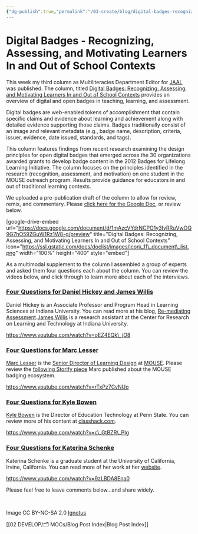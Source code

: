 ```yaml
---
{"dg-publish":true,"permalink":"/03-create/blog/digital-badges-recognizing-assessing-and-motivating-learners-in-and-out-of-school-contexts/","title":"Digital Badges: Recognizing, Assessing, and Motivating Learners In and Out of School Contexts","tags":["badges","jaal"]}
---
```


# Digital Badges - Recognizing, Assessing, and Motivating Learners In and Out of School Contexts

This week my third column as Multiliteracies Department Editor for [JAAL](http://onlinelibrary.wiley.com/journal/10.1002/(ISSN)1936-2706) was published. The column, titled [Digital Badges: Recognizing, Assessing, and Motivating Learners In and Out of School Contexts](http://onlinelibrary.wiley.com/doi/10.1002/jaal.381/abstract) provides an overview of digital and open badges in teaching, learning, and assessment.

Digital badges are web-enabled tokens of accomplishment that contain specific claims and evidence about learning and achievement along with detailed evidence supporting those claims. Badges traditionally consist of an image and relevant metadata (e.g., badge name, description, criteria, issuer, evidence, date issued, standards, and tags).

This column features findings from recent research examining the design principles for open digital badges that emerged across the 30 organizations awarded grants to develop badge content in the 2012 Badges for Lifelong Learning Initiative. The column focuses on the principles identified in the research (recognition, assessment, and motivation) on one student in the MOUSE outreach program. Results provide guidance for educators in and out of traditional learning contexts.

We uploaded a pre-publication draft of the column to allow for review, remix, and commentary. Please [click here for the Google Doc](https://docs.google.com/document/d/1mAzcVYdrNCPO1y3IyRRuVwOQ9G7hO59ZGuW1Rz1W8-g/edit), or review below.

\[google-drive-embed url="https://docs.google.com/document/d/1mAzcVYdrNCPO1y3IyRRuVwOQ9G7hO59ZGuW1Rz1W8-g/preview" title="Digital Badges: Recognizing, Assessing, and Motivating Learners In and Out of School Contexts" icon="https://ssl.gstatic.com/docs/doclist/images/icon\_11\_document\_list.png" width="100%" height="400" style="embed"\]

As a multimodal supplement to the column I assembled a group of experts and asked them four questions each about the column. You can review the videos below, and click through to learn more about each of the interviews.

### [Four Questions for Daniel Hickey and James Willis](http://wiobyrne.com/four-questions-for-daniel-hickey-and-james-willis-about-digital-badges/)

Daniel Hickey is an Associate Professor and Program Head in Learning Sciences at Indiana University. You can read more at his blog, [Re-mediating Assessment](http://remediatingassessment.blogspot.com/).[James Willis](https://twitter.com/willis3james) is a research assistant at the Center for Research on Learning and Technology at Indiana University.

https://www.youtube.com/watch?v=oEZ4EQk\_jO8

### [Four Questions for Marc Lesser](http://wiobyrne.com/four-questions-for-marc-lesser-about-digital-badges/)

[Marc Lesser](https://twitter.com/malesser) is the [Senior Director of Learning Design](http://www.mouse.org/about-mouse/our-team/marc-lesser) at [MOUSE](http://www.mouse.org/). Please review the [following Storify piece](https://storify.com/malesser/why-we-badge) Marc published about the MOUSE badging ecosystem.

https://www.youtube.com/watch?v=rTxPz7CvNUo

### [Four Questions for Kyle Bowen](http://wiobyrne.com/four-questions-for-kyle-bowen-about-digital-badges/)

[Kyle Bowen](https://twitter.com/kyledbowen) is the Director of Education Technology at Penn State. You can review more of his content at [classhack.com](http://classhack.com/).

https://www.youtube.com/watch?v=c\_GtBZR\_PIg

### [Four Questions for Katerina Schenke](http://wiobyrne.com/four-questions-for-katerina-schenke-about-digital-badges/)

Katerina Schenke is a graduate student at the University of California, Irvine, California. You can read more of her work at her [website](https://katerinaschenke.wordpress.com/).

https://www.youtube.com/watch?v=9zLBDA8Ena0

Please feel free to leave comments below…and share widely.

 

Image CC BY-NC-SA 2.0 [Ignotus](https://www.flickr.com/photos/ignotus/8470984053/in/set-72157629445337238)

[[02 DEVELOP/🗂️ MOCs/Blog Post Index\|Blog Post Index]]